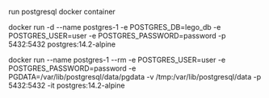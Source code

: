 run postgresql docker container

docker run -d --name postgres-1 -e POSTGRES_DB=lego_db -e POSTGRES_USER=user -e POSTGRES_PASSWORD=password -p 5432:5432 postgres:14.2-alpine

docker run --name postgres-1 --rm -e POSTGRES_USER=user -e POSTGRES_PASSWORD=password -e PGDATA=/var/lib/postgresql/data/pgdata -v /tmp:/var/lib/postgresql/data -p 5432:5432 -it postgres:14.2-alpine
